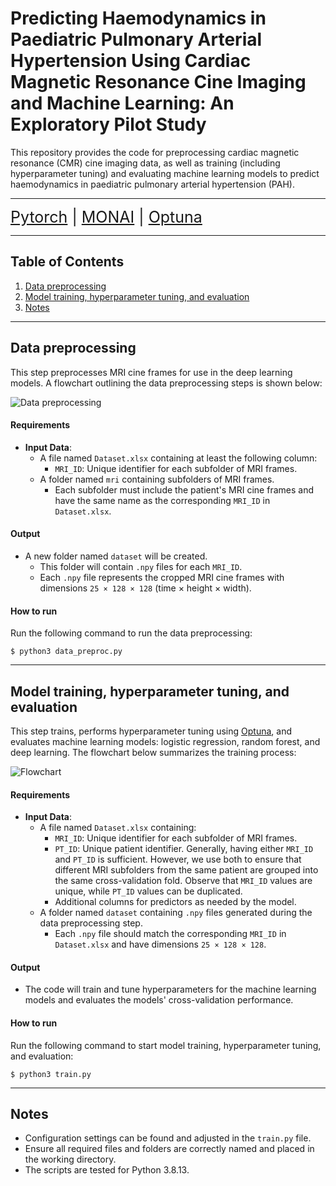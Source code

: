 <!---
Markdown syntax: https://www.markdownguide.org/basic-syntax
-->

# Predicting Haemodynamics in Paediatric Pulmonary Arterial Hypertension Using Cardiac Magnetic Resonance Cine Imaging and Machine Learning: An Exploratory Pilot Study

This repository provides the code for preprocessing cardiac magnetic resonance (CMR) cine imaging data, as well as training (including hyperparameter tuning) and evaluating machine learning models to predict haemodynamics in paediatric pulmonary arterial hypertension (PAH).

---

<span style="font-size: 25px;">[Pytorch](https://pytorch.org/) | [MONAI](https://monai.io/) | [Optuna](https://optuna.org/)</span>

---

## Table of Contents
1. [Data preprocessing](#data-preprocessing)
2. [Model training, hyperparameter tuning, and evaluation](#model-training-hyperparameter-tuning-and-evaluation)
3. [Notes](#notes)

---

## Data preprocessing

This step preprocesses MRI cine frames for use in the deep learning models. A flowchart outlining the data preprocessing steps is shown below:

![Data preprocessing](images/data_preproc.png "Data preprocessing")

#### Requirements
- **Input Data**:
  - A file named `Dataset.xlsx` containing at least the following column:
    - `MRI_ID`: Unique identifier for each subfolder of MRI frames.
  - A folder named `mri` containing subfolders of MRI frames. 
    - Each subfolder must include the patient's MRI cine frames and have the same name as the corresponding `MRI_ID` in `Dataset.xlsx`.

#### Output
- A new folder named `dataset` will be created.
  - This folder will contain `.npy` files for each `MRI_ID`.
  - Each `.npy` file represents the cropped MRI cine frames with dimensions `25 × 128 × 128` (time × height × width).

#### How to run
Run the following command to run the data preprocessing:
```
$ python3 data_preproc.py
```

---

## Model training, hyperparameter tuning, and evaluation

This step trains, performs hyperparameter tuning using [Optuna](https://optuna.org/), and evaluates machine learning models: logistic regression, random forest, and deep learning.
The flowchart below summarizes the training process:

![Flowchart](images/flowchart.png "Flowchart")

#### Requirements
- **Input Data**:
  - A file named `Dataset.xlsx` containing:
    - `MRI_ID`: Unique identifier for each subfolder of MRI frames.
    - `PT_ID`: Unique patient identifier. Generally, having either `MRI_ID` and `PT_ID` is sufficient. 
    However, we use both to ensure that different MRI subfolders from the same patient are grouped into the same cross-validation fold.
    Observe that `MRI_ID` values are unique, while `PT_ID` values can be duplicated.
    - Additional columns for predictors as needed by the model.
  - A folder named `dataset` containing `.npy` files generated during the data preprocessing step. 
    - Each `.npy` file should match the corresponding `MRI_ID` in `Dataset.xlsx` and have dimensions `25 × 128 × 128`.

#### Output
- The code will train and tune hyperparameters for the machine learning models and evaluates the models' cross-validation performance.

#### How to run
Run the following command to start model training, hyperparameter tuning, and evaluation:
```
$ python3 train.py
```

---

## Notes
- Configuration settings can be found and adjusted in the `train.py` file.
- Ensure all required files and folders are correctly named and placed in the working directory.
- The scripts are tested for Python 3.8.13. 

